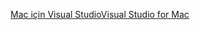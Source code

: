 [<span data-ttu-id="e7a55-101">Mac için Visual Studio</span><span class="sxs-lookup"><span data-stu-id="e7a55-101">Visual Studio for Mac</span></span>](https://visualstudio.microsoft.com/vs/mac/)

